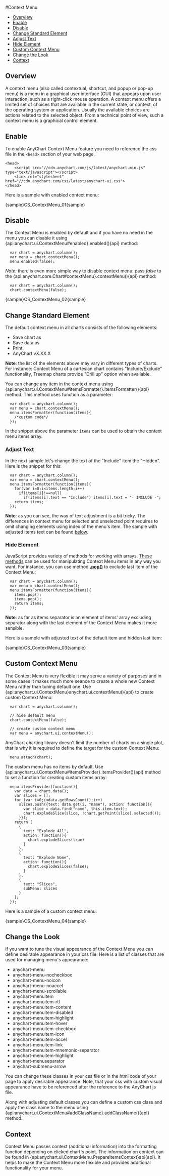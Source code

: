 #Context Menu

* [Overview](#overview)
* [Enable](#enable)
* [Disable](#disable)
* [Change Standard Element](#change_standard_element)
 * [Adjust Text](#adjust_text)
 * [Hide Element](#hide_element)
* [Custom Context Menu](#custom_context_menu)
* [Change the Look](#change_the_look)
* [Context](#context)

## Overview 

A context menu (also called contextual, shortcut, and popup or pop-up menu) is a menu in a graphical user interface (GUI) that appears upon user interaction, such as a right-click mouse operation. A context menu offers a limited set of choices that are available in the current state, or context, of the operating system or application. Usually the available choices are actions related to the selected object. From a technical point of view, such a context menu is a graphical control element.

## Enable

To enable AnyChart Context Menu feature you need to reference the css file in the `<head>` section of your web page.
 
```
<head>
    <script src="//cdn.anychart.com/js/latest/anychart.min.js" type="text/javascript"></script>
    <link rel="stylesheet" href="//cdn.anychart.com/css/latest/anychart-ui.css">
</head>
```

Here is a sample with enabled context menu: 

{sample}CS\_ContextMenu\_01{sample}

## Disable

The Context Menu is enabled by default and if you have no need in the menu you can disable it using {api:anychart.ui.ContextMenu#enabled}.enabled(){api} method:

```
  var chart = anychart.column();
  var menu = chart.contextMenu();
  menu.enabled(false);
```

*Note:* there is even more simple way to disable context menu: pass *false* to the {api:anychart.core.Chart#contextMenu}.contextMenu(){api} method:

```
  var chart = anychart.column();
  chart.contextMenu(false);
```

{sample}CS\_ContextMenu\_02{sample}

## Change Standard Element

The default context menu in all charts consists of the following elements:

* Save chart as
* Save data as
* Print 
* AnyChart vX.XX.X

**Note**: the list of the elements above may vary in different types of charts. For instance: Context Menu of a cartesian chart contains "Include/Exclude" functionality, Treemap charts provide "Drill up" option when available.
  
You can change any item in the context menu using {api:anychart.ui.ContextMenu#itemsFormatter}.itemsFormatter(){api} method. This method uses function as a parameter:

```
  var chart = anychart.column();
  var menu = chart.contextMenu();
  menu.itemsFormatter(function(items){
    /*custom code*/
  });
```

In the snippet above the parameter `items` can be used to obtain the context menu items array.  

### Adjust Text

In the next sample let's change the text of the "Include" item the "Hidden". Here is the snippet for this:

```
  var chart = anychart.column();
  var menu = chart.contextMenu();
  menu.itemsFormatter(function(items){
    for(var i=0;i<items.length;i++)
      if(items[i]!==null)
        if(items[i].text == "Include") items[i].text = "- INCLUDE -";
    return items;
  });
```

**Note**: as you can see, the way of text adjustment is a bit tricky. The differences in context menu for selected and unselected point requires to omit changing elements using index of the menu's item. The sample with adjusted items text can be found [below](#sample).
  
### Hide Element

JavaScript provides variety of methods for working with arrays. [These methods](//developer.mozilla.org/en-US/docs/Web/JavaScript/Reference/Global_Objects/Array#Methods_2) can be used for manipulating Context Menu items in any way you want. For instance, you can use method [**.pop()**](//developer.mozilla.org/en-US/docs/Web/JavaScript/Reference/Global_Objects/Array/pop) to exclude last item of the Context Menu:

```
  var chart = anychart.column();
  var menu = chart.contextMenu();
  menu.itemsFormatter(function(items){
    items.pop();
    items.pop();
    return items;
  });
```

**Note**: as far as items separator is an element of items' array excluding separator along with the last element of the Context Menu makes it more sensible.  
  
Here is a sample with adjusted text of the default item and hidden last item:

<a name="sample"></a>
{sample}CS\_ContextMenu\_03{sample}

## Custom Context Menu

The Context Menu is very flexible it may serve a variety of purposes and in some cases it makes much more seance to create a whole new Context Menu rather than tuning default one. Use {api:anychart.ui.ContextMenu}anychart.ui.contextMenu(){api} to create custom Context Menu:

```
  var chart = anychart.column();
  
  // hide default menu
  chart.contextMenu(false);
  
  // create custom context menu
  var menu = anychart.ui.contextMenu();
```

AnyChart charting library doesn't limit the number of charts on a single plot, that is why it is required to define the target for the custom Context Menu:
 
```
  menu.attach(chart);
```

The custom menu has no items by default. Use {api:anychart.ui.ContextMenu#itemsProvider}.itemsProvider(){api} method to set a function for creating custom items array:

```
  menu.itemsProvider(function(){
    var data = chart.data();
    var slices = [];
    for (var i=0;i<data.getRowsCount();i++)
      slices.push({text: data.get(i, "name"), action: function(){
        var slice = data.find("name", this.item.text);
        chart.explodeSlice(slice, !chart.getPoint(slice).selected());
      }});
    return [
      {
        text: "Explode All",
        action: function(){
          chart.explodeSlices(true)
        }
      },
      {
        text: "Explode None",
        action: function(){
          chart.explodeSlices(false);
        }
      },
      {
        text: "Slices",
        subMenu: slices
      }
    ];
  });
```

Here is a sample of a custom context menu:

{sample}CS\_ContextMenu\_04{sample}

## Change the Look

If you want to tune the visual appearance of the Context Menu you can define desirable appearance in your css file. Here is a list of classes that are used for managing menu's appearance:

* anychart-menu
* anychart-menu-nocheckbox
* anychart-menu-noicon
* anychart-menu-noaccel
* anychart-menu-scrollable
* anychart-menuitem
* anychart-menuitem-rtl
* anychart-menuitem-content
* anychart-menuitem-disabled
* anychart-menuitem-highlight
* anychart-menuitem-hover
* anychart-menuitem-checkbox
* anychart-menuitem-icon
* anychart-menuitem-accel
* anychart-menuitem-link
* anychart-menuitem-mnemonic-separator
* anychart-menuitem-highlight
* anychart-menuseparator
* anychart-submenu-arrow

You can change these classes in your css file or in the html code of your page to apply desirable appearance. Note, that your css with custom visual appearance have to be referenced after the reference to the AnyChart js file.  
  
Along with adjusting default classes you can define a custom css class and apply the class name to the menu using {api:anychart.ui.ContextMenu#addClassName}.addClassName(){api} method.

## Context

Context Menu passes context (additional information) into the formatting function depending on clicked chart's point. The information on context can be found in {api:anychart.ui.ContextMenu.PrepareItemsContext}api{api}. It helps to make the Context Menu more flexible and provides additional functionality for your menu.
